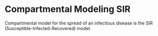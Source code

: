 # Compartmental Modeling SIR
Compartmental model for the spread of an infectious disease is the SIR (Susceptible-Infected-Recovered) model. 
